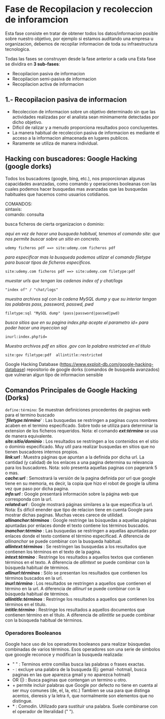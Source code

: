# Fase de Recopilacion y recoleccion de inforamcion

Esta fase consiste en tratar de obtener todos los datos/informacion posible sobre nuestro objetivo, por ejemplo si estamos auditando una empresa u organizacion, debemos de recopilar informacion de toda su infraestructura tecnologica.

Todas las fases se construyen desde la fase anterior a cada una
Esta fase se dividira en **3 sub-fases**:

- Recopilacion pasiva de informacion
- Recopilacion semi-pasiva de informacion
- Recopilacion activa de informacion

## 1.- Recopilacion pasiva de informacion
	
- Recoleccion de informacion sobre un objetivo determinado sin que las actividades realizadas por el analista sean minimamente detectadas por dicho objetivo.
- Dificil de ralizar y a menudo proporciona resultados poco concluyentes.
- La manera habitual de recoleccion pasiva de informacion es mediante el acceso a la informacion almacenada en lugares publicos.
- Raramente se utiliza de manera individual.

## Hacking con buscadores: Google Hacking (google dorks)
Todos los buscadores (google, bing, etc.), nos proporcionan algunas capacidades avanzadas, como comando y operaciones booleanas con las cuales podemos hacer busquedas mas avanzadas que las busquedas habituales que hacemos como usuarios cotidianos.

COMANDOS:  
sintaxis:  
comando: consulta  

busca ficheros de cierta organizacion o dominio:  

*aqui en vez de hacer una busqueda habitual, tenemos el comando site: que nos permite buscar sobre un sitio en concreto.*  
~~~
udemy ficheros pdf ==> site:udemy.com ficheros pdf  
~~~
*para especificar mas la busqueda podemos utlizar el comando filetype para buscar tipos de ficheros especificos.*
~~~
site:udemy.com ficheros pdf ==> site:udemy.com filetype:pdf
~~~
*muestar urls que tengan las cadenas index of y chat/logs*
~~~
"index of" / "chat/logs"
~~~
*muestra archivos sql con la cadena MySQL dump y que su interior tengan las palabras pass, password, passwd, pwd*
~~~
filetype:sql "MySQL dump" (pass|password|passwd|pwd)
~~~
*busca sitios que en su pagina index.php acepte el parametro id= para poder hacer una inyeccion sql*
~~~
inurl:index.php?id=
~~~
*Muestra archivos pdf en sitios .gov con la palabra restricted en el titulo*
~~~
site:gov filetype:pdf  allintitle:restricted
~~~  

Google Hacking Database (https://www.exploit-db.com/google-hacking-database)
repositorio de google dorks (comandos de busqueda avanzados) que vulneran algun tipo de informacion sensible


## Comandos Principales de Google Hacking (Dorks)

`define:término`: Se muestran definiciones procedentes de paginas web para el termino buscado  
'***filetype:término***' : Las busquedas se restringen a paginas cuyos nombres acaben en el termino especificado. Sobre todo se utiliza para determinar la extension de los ficheros requeridos. Nota: el comando ***ext:término*** se usa de manera equivalente.  
***site:sitio/dominio*** : Los resultados se restringen a los contenidos en el sitio o dominio especificado. Muy util para realizar busquedas en sitios que no tienen buscadores internos propios.  
***link:url*** : Muestra páginas que apuntan a la definida por dicha url. La cantidad (y calidad) de los enlaces a una pagina determina su relevancia para los buscadores. Nota: solo presenta aquellas paginas con pagerank 5 o mas.  
***cache:url*** : Semostrará la versión de la pagina definida por url que google tiene en su memoria, es decir, la copia que hizo el robot de google la ultima vez que paso por dicha pagina.  
***info:url*** : Google presentará información sobre la página web que corresponda con la url.  
***related:url*** : Google mostrará páginas similares a la que especifica la url. Nota: Es dificil enender que tipo de relacion tiene en cuenta Google para mostrar dichas paginas. Muchas veces carece de utilidad.  
***allinanchor:términos*** : Google restringe las búsquedas a aquellas páginas apuntadas por enlaces donde el texto contiene los términos buscados.  
***inanchor:término*** : Las busquedas se restringen a aquellas apuntadas por enlaces donde el texto contiene el término especificad. A diferencia de *allinanchor* se puede combinar con la busqueda habitual.  
***allintext:términos*** : Se restringen las busquedas a los resultados que contienen los términos en el texto de la pagina.  
***intext:término*** : Restringe los resultados a aquellos textos que contienen términos en el texto. A diferencia de *allintext* se puede combinar con la búsqueda habitual de términos.  
***allinurl:términos*** : Sólo se presentan los resultados que contienen los términos buscados en la url.  
***inurl:término*** : Los resultados se restringen a aquellos que contienen el término en la url. A diferencia de *allinurl* se puede combinar con la búsqueda habitual de términos.  
***allintitle:términos*** : Restringe los resultados a aquellos que contienen los términos en el titulo.  
***intitle:término*** : Restringe los resultados a aquellos documentos que contienen término en el titulo. A diferencia de *allintitle* se puede combinar con la búsqueda habitual de términos.  


### Operadores Booleanos
Google hace uso de los operadores booleanos para realizar búsquedas combinadas de varios términos. Esos operadores son una serie de simbolos que gooogle reconoce y modifican la busqueda realizada:  
- " " : Terminos entre comillas busca las palabras o frases exactas.
- \- : excluye una palabra de la busqueda (Ej: gemail -hotmail, busca paginas en las que aparezca gmail y no aparezca hotmail)
- OR (|) : Busca paginas que contengan un termino u otro.
- \+ permite incluir palabras que Google por defecto no tiene en cuenta al ser muy comunes (de, el, la, etc.) Tambien se usa para que distinga acentos, dieresis y la letra ñ, que normalmente son elementos que no distingue.
- \* : Comodin. Utilizado para sustituir una palabra. Suele combinarse con el operador de literalidad (" "). 